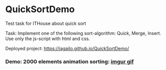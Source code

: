 # QuickSortDemo
Test task for ITHouse about quick sort

Task: Implement one of the following sort-algorithm: Quick, Merge, Insert. Use only the js-script with html and css.

Deployed project: https://jagailo.github.io/QuickSortDemo/

### Demo: 2000 elements animation sorting: [imgur gif](https://i.imgur.com/ZDKAnem.gif)
